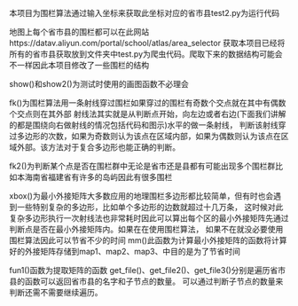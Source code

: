 本项目为围栏算法通过输入坐标来获取此坐标对应的省市县test2.py为运行代码

地图上每个省市县的围栏都可以在此网站https://datav.aliyun.com/portal/school/atlas/area_selector
获取本项目已经将所有的省市县获取放到文件夹中test.py为爬虫代码。爬取下来的数据结构可能会不一样因此本项目修改了一些围栏的结构

show()和show2()为测试时使用的画图函数不必理会

fk()为围栏算法用一条射线穿过围栏如果穿过的围栏有奇数个交点就在其中有偶数个交点则在其外部
射线法其实就是从判断点开始，向左边或者右边(下面我们讲解的都是围绕向右做射线的情况包括代码和图示)水平的做一条射线，
判断该射线穿过多边形的次数，如果为奇数则认为该点在区域内部，如果为偶数则认为该点在区域外部。该方法对于复合多边形也能正确的判断。

fk2()为判断某个点是否在围栏群中无论是省市还是县都有可能出现多个围栏群比如本海南省福建省有许多的岛屿因此有很多围栏

xbox()为最小外接矩阵大多数应用的地理围栏多边形都比较简单，但有时也会遇到一些特别复杂的多边形，比如单个多边形的边数就超过十几万条，
这时候对此复杂多边形执行一次射线法也非常耗时因此可以算出每个区的最小外接矩阵先通过判断点是否在最小外接矩阵内。如果在在使用围栏算法，
如果不在就没必要使用围栏算法因此可以节省不少的时间
mm()此函数为计算最小外接矩阵的函数将计算好的外接矩阵存储到map1、map2、map3、中目的是为了节省时间

fun1()函数为提取矩阵的函数
get_file()、get_file2()、get_file3()分别是遍历省市县的函数可以返回省市县的名字和子节点的数量。
可以通过判断子节点的数量来判断还需不需要继续遍历。
